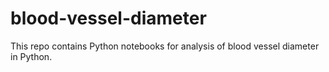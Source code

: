 # blood-vessel-diameter

This repo contains Python notebooks for analysis of blood vessel diameter in Python.
